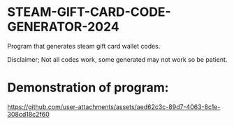 # STEAM-GIFT-CARD-CODE-GENERATOR-2024
Program that generates steam gift card wallet codes. 

Disclaimer; Not all codes work, some generated may not work so be patient.

# Demonstration of program:
https://github.com/user-attachments/assets/aed62c3c-89d7-4063-8c1e-308cd18c2f60
